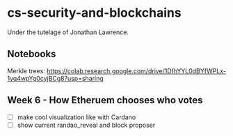 # cs-security-and-blockchains

Under the tutelage of Jonathan Lawrence.

## Notebooks
Merkle trees: https://colab.research.google.com/drive/1DfhYYL0dBYfWPLx-1yq4wpYg0cyjBCg8?usp=sharing

## Week 6 - How Etheruem chooses who votes
- [ ] make cool visualization like with Cardano
- [ ] show current randao_reveal and block proposer
